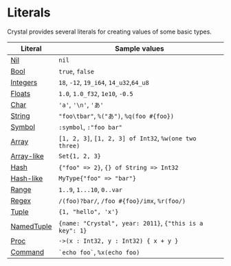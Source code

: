 # Literals

Crystal provides several literals for creating values of some basic types.

| Literal                                                   | Sample values                                           |
|---                                                        |---                                                      |
| [Nil](./literals/nil.md)                                  | `nil`                                                   |
| [Bool](./literals/bool.md)                                | `true`, `false`                                         |
| [Integers](./literals/integers.md)                        | `18`, `-12`, `19_i64`, `14_u32`,`64_u8`                 |
| [Floats](./literals/floats.md)                            | `1.0`, `1.0_f32`, `1e10`, `-0.5`                        |
| [Char](./literals/char.md)                                | `'a'`, `'\n'`, `'あ'`                                   |
| [String](./literals/string.md)                            | `"foo\tbar"`, `%("あ")`, `%q(foo #{foo})`               |
| [Symbol](./literals/symbol.md)                            | `:symbol`, `:"foo bar"`                                 |
| [Array](./literals/array.md)                              | `[1, 2, 3]`, `[1, 2, 3] of Int32`, `%w(one two three)`  |
| [Array-like](./literals/array.md#array-like-type-literal) | `Set{1, 2, 3}`                                          |
| [Hash](./literals/hash.md)                                | `{"foo" => 2}`, `{} of String => Int32`                 |
| [Hash-like](./literals/hash.md#hash-like-type-literal)    | `MyType{"foo" => "bar"}`                                |
| [Range](./literals/range.md)                              | `1..9`, `1...10`, `0..var`                              |
| [Regex](./literals/regex.md)                              | `/(foo)?bar/`, `/foo #{foo}/imx`, `%r(foo/)`            |
| [Tuple](./literals/tuple.md)                              | `{1, "hello", 'x'}`                                     |
| [NamedTuple](./literals/named_tuple.md)                   | `{name: "Crystal", year: 2011}`, `{"this is a key": 1}` |
| [Proc](./literals/proc.md)                                | `->(x : Int32, y : Int32) { x + y }`                    |
| [Command](./literals/command.md)                          | `` `echo foo` ``, `%x(echo foo)`                        |
